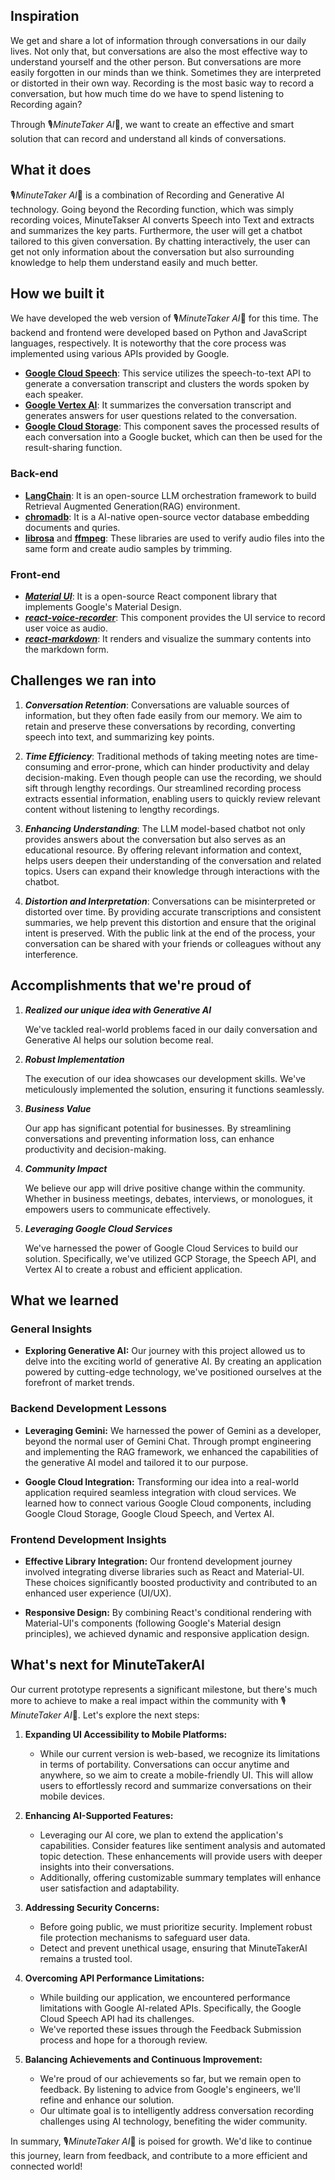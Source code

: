 ## Inspiration
We get and share a lot of information through conversations in our daily lives. Not only that, but conversations are also the most effective way to understand yourself and the other person. But conversations are more easily forgotten in our minds than we think. Sometimes they are interpreted or distorted in their own way. Recording is the most basic way to record a conversation, but how much time do we have to spend listening to Recording again?

Through 🎙️*MinuteTaker AI*🚀, we want to create an effective and smart solution that can record and understand all kinds of conversations.

## What it does
🎙️*MinuteTaker AI*🚀 is a combination of Recording and Generative AI technology. Going beyond the Recording function, which was simply recording voices, MinuteTakser AI converts Speech into Text and extracts and summarizes the key parts. Furthermore, the user will get a chatbot tailored to this given conversation. By chatting interactively, the user can get not only information about the conversation but also surrounding knowledge to help them understand easily and much better.

## How we built it
We have developed the web version of 🎙️*MinuteTaker AI*🚀 for this time. The backend and frontend were developed based on Python and JavaScript languages, respectively. It is noteworthy that the core process was implemented using various APIs provided by Google.

- [**Google Cloud Speech**](https://cloud.google.com/python/docs/reference/speech/latest): This service utilizes the speech-to-text API to generate a conversation transcript and clusters the words spoken by each speaker.
- [**Google Vertex AI**](https://cloud.google.com/vertex-ai/docs/python-sdk/use-vertex-ai-python-sdk): It summarizes the conversation transcript and generates answers for user questions related to the conversation.
- [**Google Cloud Storage**](https://cloud.google.com/python/docs/reference/storage/latest): This component saves the processed results of each conversation into a Google bucket, which can then be used for the result-sharing function.



### Back-end

- [**LangChain**](https://python.langchain.com/docs/get_started/introduction): It is an open-source LLM orchestration framework to build Retrieval Augmented Generation(RAG) environment.
- [**chromadb**](https://www.trychroma.com/): It is a AI-native open-source vector database embedding documents and quries.
- [**librosa**](https://librosa.org/doc/main/index.html) and [**ffmpeg**](https://pypi.org/project/ffmpeg-python/): These libraries are used to verify audio files into the same form and create audio samples by trimming.


### Front-end
- [***Material UI***](https://mui.com/material-ui/): It is a open-source React component library that implements Google's Material Design.
- [***react-voice-recorder***](https://www.npmjs.com/package/react-voice-recorder): This component provides the UI service to record user voice as audio.
- [***react-markdown***](https://www.npmjs.com/package/react-markdown/v/8.0.6): It renders and visualize the summary contents into the markdown form.


## Challenges we ran into

1. ***Conversation Retention***: Conversations are valuable sources of information, but they often fade easily from our memory. We aim to retain and preserve these conversations by recording, converting speech into text, and summarizing key points.

2. ***Time Efficiency***: Traditional methods of taking meeting notes are time-consuming and error-prone, which can hinder productivity and delay decision-making. Even though people can use the recording, we should sift through lengthy recordings. Our streamlined recording process extracts essential information, enabling users to quickly review relevant content without listening to lengthy recordings.

3. ***Enhancing Understanding***: The LLM model-based chatbot not only provides answers about the conversation but also serves as an educational resource. By offering relevant information and context, helps users deepen their understanding of the conversation and related topics. Users can expand their knowledge through interactions with the chatbot.

4. ***Distortion and Interpretation***: Conversations can be misinterpreted or distorted over time. By providing accurate transcriptions and consistent summaries, we help prevent this distortion and ensure that the original intent is preserved. With the public link at the end of the process, your conversation can be shared with your friends or colleagues without any interference.

## Accomplishments that we're proud of

1. ***Realized our unique idea with Generative AI***

    We've tackled real-world problems faced in our daily conversation and Generative AI helps our solution become real.

2. ***Robust Implementation***

    The execution of our idea showcases our development skills. We've meticulously implemented the solution, ensuring it functions seamlessly.

3. ***Business Value***

    Our app has significant potential for businesses. By streamlining conversations and preventing information loss, can enhance productivity and decision-making.

4. ***Community Impact***

    We believe our app will drive positive change within the community. Whether in business meetings, debates, interviews, or monologues, it empowers users to communicate effectively.

5. ***Leveraging Google Cloud Services***

    We've harnessed the power of Google Cloud Services to build our solution. Specifically, we've utilized GCP Storage, the Speech API, and Vertex AI to create a robust and efficient application.


## What we learned

### General Insights

- **Exploring Generative AI:** Our journey with this project allowed us to delve into the exciting world of generative AI. By creating an application powered by cutting-edge technology, we've positioned ourselves at the forefront of market trends.

### Backend Development Lessons

- **Leveraging Gemini:** We harnessed the power of Gemini as a developer, beyond the normal user of Gemini Chat. Through prompt engineering and implementing the RAG framework, we enhanced the capabilities of the generative AI model and tailored it to our purpose.

- **Google Cloud Integration:** Transforming our idea into a real-world application required seamless integration with cloud services. We learned how to connect various Google Cloud components, including Google Cloud Storage, Google Cloud Speech, and Vertex AI.

### Frontend Development Insights

- **Effective Library Integration:** Our frontend development journey involved integrating diverse libraries such as React and Material-UI. These choices significantly boosted productivity and contributed to an enhanced user experience (UI/UX).

- **Responsive Design:** By combining React's conditional rendering with Material-UI's components (following Google's Material design principles), we achieved dynamic and responsive application design.

## What's next for MinuteTakerAI

Our current prototype represents a significant milestone, but there's much more to achieve to make a real impact within the community with 🎙️*MinuteTaker AI*🚀. Let's explore the next steps:

1. **Expanding UI Accessibility to Mobile Platforms:**
   - While our current version is web-based, we recognize its limitations in terms of portability. Conversations can occur anytime and anywhere, so we aim to create a mobile-friendly UI. This will allow users to effortlessly record and summarize conversations on their mobile devices.

2. **Enhancing AI-Supported Features:**
   - Leveraging our AI core, we plan to extend the application's capabilities. Consider features like sentiment analysis and automated topic detection. These enhancements will provide users with deeper insights into their conversations.
   - Additionally, offering customizable summary templates will enhance user satisfaction and adaptability.

3. **Addressing Security Concerns:**
   - Before going public, we must prioritize security. Implement robust file protection mechanisms to safeguard user data.
   - Detect and prevent unethical usage, ensuring that MinuteTakerAI remains a trusted tool.

4. **Overcoming API Performance Limitations:**
   - While building our application, we encountered performance limitations with Google AI-related APIs. Specifically, the Google Cloud Speech API had its challenges.
   - We've reported these issues through the Feedback Submission process and hope for a thorough review.

5. **Balancing Achievements and Continuous Improvement:**
   - We're proud of our achievements so far, but we remain open to feedback. By listening to advice from Google's engineers, we'll refine and enhance our solution.
   - Our ultimate goal is to intelligently address conversation recording challenges using AI technology, benefiting the wider community.

In summary, 🎙️*MinuteTaker AI*🚀 is poised for growth. We'd like to continue this journey, learn from feedback, and contribute to a more efficient and connected world!
